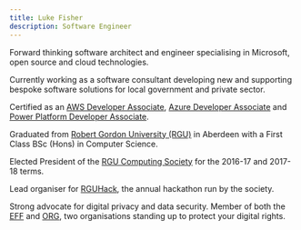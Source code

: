 ```yaml
---
title: Luke Fisher
description: Software Engineer
---
```


Forward thinking software architect and engineer specialising in Microsoft, open source and cloud technologies.

Currently working as a software consultant developing new and supporting bespoke software solutions for local government and private sector.

Certified as an [AWS Developer Associate][aws_da], [Azure Developer Associate][ms_ada] and [Power Platform Developer Associate][ms_ppda].

Graduated from [Robert Gordon University (RGU)][rgu] in Aberdeen with a First Class BSc (Hons) in Computer Science.

Elected President of the [RGU Computing Society][rgucs] for the 2016-17 and 2017-18 terms.

Lead organiser for [RGUHack][rguhack], the annual hackathon run by the society.

Strong advocate for digital privacy and data security. Member of both the [EFF][eff] and [ORG][org],
two organisations standing up to protect your digital rights.

[rgu]: https://rgu.ac.uk
[rgucs]: https://www.rguunion.co.uk/getinvolved/societies/computing/
[rguhack]: https://rguhack.uk
[eff]: https://eff.org
[org]: https://openrightsgroup.org
[ms_ada]: https://www.credly.com/badges/30a3590f-d7fd-47b1-921a-2b39e709e678/public_url
[ms_ppda]: https://www.credly.com/badges/d949c568-c2df-4ad6-b667-d6b3645b8cbb/public_url
[aws_da]: https://www.credly.com/badges/4a675941-3c8a-4ce8-a913-ec9b6a283581/public_url